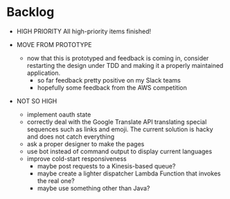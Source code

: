 # Backlog

- HIGH PRIORITY
All high-priority items finished!

- MOVE FROM PROTOTYPE
    - now that this is prototyped and feedback is coming in, consider restarting the design
      under TDD and making it a properly maintained application. 
         - so far feedback pretty positive on my Slack teams
         - hopefully some feedback from the AWS competition

- NOT SO HIGH
    - implement oauth state
    - correctly deal with the Google Translate API translating special sequences such as links and emoji. The current solution is hacky and does not catch everything
    - ask a proper designer to make the pages
    - use bot instead of command output to display current languages
    - improve cold-start responsiveness
         - maybe post requests to a Kinesis-based queue?
         - maybe create a lighter dispatcher Lambda Function that invokes the real one?
         - maybe use something other than Java?


